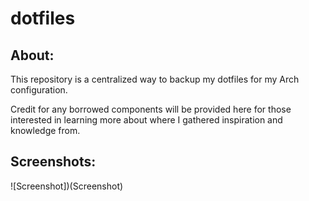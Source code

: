 # dotfiles
## About:
This repository is a centralized way to backup my  dotfiles for my Arch configuration.

Credit for any borrowed components will be provided here for those interested in learning more about where I gathered inspiration and knowledge from.

## Screenshots:
![Screenshot])(Screenshot)
